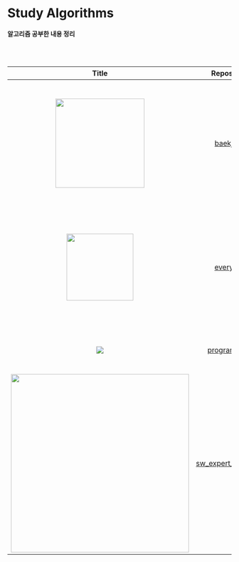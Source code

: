 # Study Algorithms

**알고리즘 공부한 내용 정리**

<br></br>

|Title|Repository|Description|Contents|Reference|
|:---:|:---:|:---:|:---:|:---:|
|<img src="https://d2gd6pc034wcta.cloudfront.net/images/logo@2x.png" width="200px">|[baekjoon](https://github.com/herbwood/study_algorithms/tree/master/baekjoon)|백준 온라인 저지  문제 풀이|- 브루트 포스<div>-덱, 큐<div>-그리디 알고리즘<div>-해쉬<div>-재귀<div>-정렬<div>-스택<div>-트리<div>-DFS, BFS|[백준 온라인 저지](https://www.acmicpc.net/)|
|<img src="http://image.yes24.com/goods/40443936/800x0" width=150px>|[everyone](https://github.com/herbwood/study_algorithms/tree/master/everyone)|모두의 알고리즘 학습한 내용 정리|- 최소 공배수<div>-하노이의 탑<div>-선택, 삽입, 합병, 퀵 정렬<div>-이진 탐색<div>-큐<div>-그래프|[모두의 알고리즘 with 파이썬](https://github.com/herbwood/study_algorithms/tree/master/everyone)|
|<img src="https://ifh.cc/g/LFFJCY.jpg">|[programmers](https://github.com/herbwood/study_algorithms/tree/master/programmers)|프로그래머스 코딩테스트 연습 문제 풀이|- level1<div>- level2|[프로그래머스](https://programmers.co.kr/)|
|<img src="https://swexpertacademy.com/main/images/sw_img/main_logo.png" width="400px">|[sw_expert_academy](https://github.com/herbwood/study_algorithms/tree/master/sw_expert_academy/intermediate)|삼성 소프트웨어 아카데미 중급 알고리즘 강의|- list<div>- string<div>- stack|[삼성 SW 아카데미](https://swexpertacademy.com/main/main.do)|
